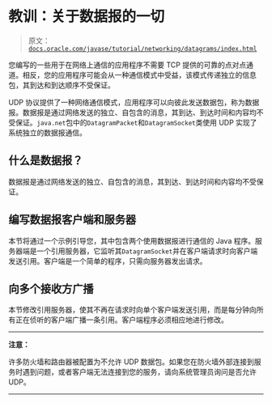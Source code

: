 # 教训：关于数据报的一切

> 原文：[`docs.oracle.com/javase/tutorial/networking/datagrams/index.html`](https://docs.oracle.com/javase/tutorial/networking/datagrams/index.html)

您编写的一些用于在网络上通信的应用程序不需要 TCP 提供的可靠的点对点通道。相反，您的应用程序可能会从一种通信模式中受益，该模式传递独立的信息包，其到达和到达顺序不受保证。

UDP 协议提供了一种网络通信模式，应用程序可以向彼此发送数据包，称为数据报。数据报是通过网络发送的独立、自包含的消息，其到达、到达时间和内容均不受保证。`java.net`包中的`DatagramPacket`和`DatagramSocket`类使用 UDP 实现了系统独立的数据报通信。

## 什么是数据报？

数据报是通过网络发送的独立、自包含的消息，其到达、到达时间和内容均不受保证。

## 编写数据报客户端和服务器

本节将通过一个示例引导您，其中包含两个使用数据报进行通信的 Java 程序。服务器端是一个引用服务器，它监听其`DatagramSocket`并在客户端请求时向客户端发送引用。客户端是一个简单的程序，只需向服务器发出请求。

## 向多个接收方广播

本节修改引用服务器，使其不再在请求时向单个客户端发送引用，而是每分钟向所有正在侦听的客户端广播一条引用。客户端程序必须相应地进行修改。

* * *

**注意：**

许多防火墙和路由器被配置为不允许 UDP 数据包。如果您在防火墙外部连接到服务时遇到问题，或者客户端无法连接到您的服务，请向系统管理员询问是否允许 UDP。

* * *
